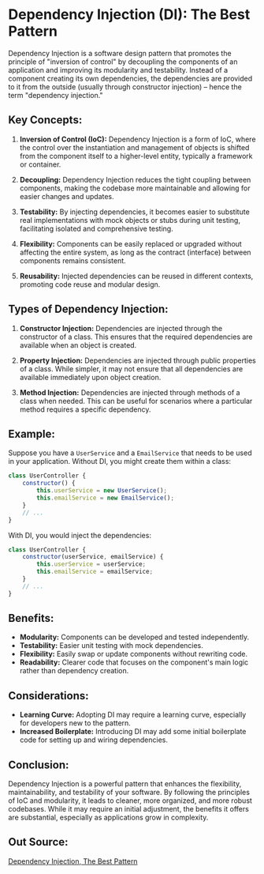 # Dependency Injection (DI): The Best Pattern

Dependency Injection is a software design pattern that promotes the principle of "inversion of control" by decoupling the components of an application and improving its modularity and testability. Instead of a component creating its own dependencies, the dependencies are provided to it from the outside (usually through constructor injection) – hence the term "dependency injection."

## Key Concepts:

1. **Inversion of Control (IoC):** Dependency Injection is a form of IoC, where the control over the instantiation and management of objects is shifted from the component itself to a higher-level entity, typically a framework or container.
    
2. **Decoupling:** Dependency Injection reduces the tight coupling between components, making the codebase more maintainable and allowing for easier changes and updates.
    
3. **Testability:** By injecting dependencies, it becomes easier to substitute real implementations with mock objects or stubs during unit testing, facilitating isolated and comprehensive testing.
    
4. **Flexibility:** Components can be easily replaced or upgraded without affecting the entire system, as long as the contract (interface) between components remains consistent.
    
5. **Reusability:** Injected dependencies can be reused in different contexts, promoting code reuse and modular design.
    

## Types of Dependency Injection:

1. **Constructor Injection:** Dependencies are injected through the constructor of a class. This ensures that the required dependencies are available when an object is created.
    
2. **Property Injection:** Dependencies are injected through public properties of a class. While simpler, it may not ensure that all dependencies are available immediately upon object creation.
    
3. **Method Injection:** Dependencies are injected through methods of a class when needed. This can be useful for scenarios where a particular method requires a specific dependency.
    

## Example:

Suppose you have a `UserService` and a `EmailService` that needs to be used in your application. Without DI, you might create them within a class:

```js
class UserController {   
	constructor() {     
		this.userService = new UserService();     
		this.emailService = new EmailService();   
	}      
	// ... 
}
```

With DI, you would inject the dependencies:

```js
class UserController {   
	constructor(userService, emailService) {     
		this.userService = userService;     
		this.emailService = emailService;   
	}      
	// ... 
}
```

## Benefits:

- **Modularity:** Components can be developed and tested independently.
- **Testability:** Easier unit testing with mock dependencies.
- **Flexibility:** Easily swap or update components without rewriting code.
- **Readability:** Clearer code that focuses on the component's main logic rather than dependency creation.

## Considerations:

- **Learning Curve:** Adopting DI may require a learning curve, especially for developers new to the pattern.
- **Increased Boilerplate:** Introducing DI may add some initial boilerplate code for setting up and wiring dependencies.

## Conclusion:

Dependency Injection is a powerful pattern that enhances the flexibility, maintainability, and testability of your software. By following the principles of IoC and modularity, it leads to cleaner, more organized, and more robust codebases. While it may require an initial adjustment, the benefits it offers are substantial, especially as applications grow in complexity.

## Out Source:
[Dependency Injection, The Best Pattern](https://www.youtube.com/watch?v=J1f5b4vcxCQ&t=4s)